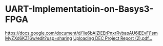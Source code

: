 # UART-Implementatioin-on-Basys3-FPGA
https://docs.google.com/document/d/1ie6bAlZIEErPnxrRvbapAU6iEEvFj1smMyZXd6KZ16w/edit?usp=sharing
[Uploading DEC Project Report (2).pdf…]()
